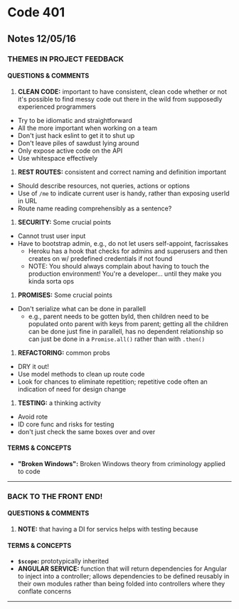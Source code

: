 # Code 401 
## Notes 12/05/16

### THEMES IN PROJECT FEEDBACK

#### QUESTIONS & COMMENTS
1. **CLEAN CODE:** important to have consistent, clean code whether or not it's possible to find messy code out there in the wild from supposedly experienced programmers 
  - Try to be idiomatic and straightforward
  - All the more important when working on a team
  - Don't just hack eslint to get it to shut up
  - Don't leave piles of sawdust lying around
  - Only expose active code on the API
  - Use whitespace effectively
1. **REST ROUTES:** consistent and correct naming and definition important
  - Should describe resources, not queries, actions or options
  - Use of `/me` to indicate current user is handy, rather than exposing userId in URL
  - Route name reading comprehensibly as a sentence?
1. **SECURITY:** Some crucial points
  - Cannot trust user input
  - Have to bootstrap admin, e.g., do not let users self-appoint, facrissakes
    * Heroku has a hook that checks for admins and superusers and then creates on w/ predefined credentials if not found
    * NOTE:  You should always complain about having to touch the production environment!  You're a developer... until they make you kinda sorta ops
1. **PROMISES:** Some crucial points
  - Don't serialize what can be done in parallell
    * e.g., parent needs to be gotten byId, then children need to be populated onto parent with keys from parent; getting all the children can be done just fine in parallell, has no dependent relationship so can just be done in a `Promise.all()` rather than with `.then()`
1. **REFACTORING:** common probs
  - DRY it out!
  - Use model methods to clean up route code
  - Look for chances to eliminate repetition; repetitive code often an indication of need for design change
1. **TESTING:** a thinking activity
  - Avoid rote
  - ID core func and risks for testing
  - don't just check the same boxes over and over



#### TERMS & CONCEPTS
  * **"Broken Windows":**  Broken Windows theory from criminology applied to code
---


### BACK TO THE FRONT END!

#### QUESTIONS & COMMENTS
1. **NOTE:** that having a DI for servics helps with testing because


#### TERMS & CONCEPTS
  * **`$scope`:**  prototypically inherited
  * **ANGULAR SERVICE:**  function that will return dependencies for Angular to inject into a controller; allows dependencies to be defined reusably in their own modules rather than being folded into controllers where they conflate concerns

  
---

